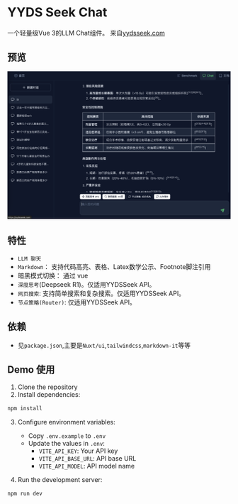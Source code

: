 # YYDS Seek Chat

一个轻量级Vue 3的LLM Chat组件。 来自[yydsseek.com](https://yydsseek.com/chat)

## 预览

![](./preview.jpg)

## 特性

- `LLM 聊天`
- `Markdown`： 支持代码高亮、表格、Latex数学公示、Footnote脚注引用
- 暗黑模式切换： 通过 vue
- `深度思考`(Deepseek R1)。仅适用YYDSSeek API。
- `网页搜索`: 支持简单搜索和复杂搜索。仅适用YYDSSeek API。
- `节点策略(Router)`: 仅适用YYDSSeek API。


## 依赖

- 见`package.json`,主要是`Nuxt/ui`,`tailwindcss`,`markdown-it`等等


## Demo 使用

1. Clone the repository
2. Install dependencies:
```bash
npm install
```

3. Configure environment variables:
   - Copy `.env.example` to `.env`
   - Update the values in `.env`:
     - `VITE_API_KEY`: Your API key
     - `VITE_API_BASE_URL`: API base URL
     - `VITE_API_MODEL`: API model name

4. Run the development server:
```bash
npm run dev
```
